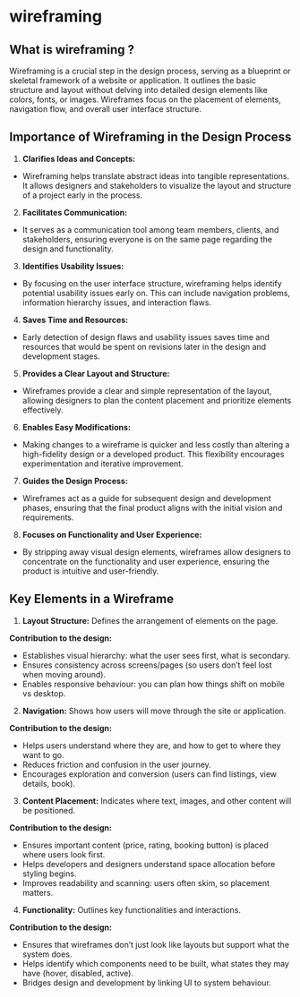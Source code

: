 # wireframing

## What is wireframing ?

Wireframing is a crucial step in the design process, serving as a blueprint or skeletal framework of a website or application. It outlines the basic structure and layout without delving into detailed design elements like colors, fonts, or images. Wireframes focus on the placement of elements, navigation flow, and overall user interface structure.

## Importance of Wireframing in the Design Process

1. **Clarifies Ideas and Concepts:**

- Wireframing helps translate abstract ideas into tangible representations. It allows designers and stakeholders to visualize the layout and structure of a project early in the process.

2. **Facilitates Communication:**

- It serves as a communication tool among team members, clients, and stakeholders, ensuring everyone is on the same page regarding the design and functionality.

3. **Identifies Usability Issues:**

- By focusing on the user interface structure, wireframing helps identify potential usability issues early on. This can include navigation problems, information hierarchy issues, and interaction flaws.

4. **Saves Time and Resources:**

- Early detection of design flaws and usability issues saves time and resources that would be spent on revisions later in the design and development stages.

5. **Provides a Clear Layout and Structure:**

- Wireframes provide a clear and simple representation of the layout, allowing designers to plan the content placement and prioritize elements effectively.

6. **Enables Easy Modifications:**

- Making changes to a wireframe is quicker and less costly than altering a high-fidelity design or a developed product. This flexibility encourages experimentation and iterative improvement.

7. **Guides the Design Process:**

- Wireframes act as a guide for subsequent design and development phases, ensuring that the final product aligns with the initial vision and requirements.

8. **Focuses on Functionality and User Experience:**

- By stripping away visual design elements, wireframes allow designers to concentrate on the functionality and user experience, ensuring the product is intuitive and user-friendly.

## Key Elements in a Wireframe

1. **Layout Structure:** Defines the arrangement of elements on the page.

**Contribution to the design:**

- Establishes visual hierarchy: what the user sees first, what is secondary.
- Ensures consistency across screens/pages (so users don’t feel lost when moving around).
- Enables responsive behaviour: you can plan how things shift on mobile vs desktop.

2. **Navigation:** Shows how users will move through the site or application.

**Contribution to the design:**

- Helps users understand where they are, and how to get to where they want to go.
- Reduces friction and confusion in the user journey.
- Encourages exploration and conversion (users can find listings, view details, book).

3. **Content Placement:** Indicates where text, images, and other content will be positioned.

**Contribution to the design:**

- Ensures important content (price, rating, booking button) is placed where users look first.
- Helps developers and designers understand space allocation before styling begins.
- Improves readability and scanning: users often skim, so placement matters.

4. **Functionality:** Outlines key functionalities and interactions.

**Contribution to the design:**

- Ensures that wireframes don’t just look like layouts but support what the system does.
- Helps identify which components need to be built, what states they may have (hover, disabled, active).
- Bridges design and development by linking UI to system behaviour.
